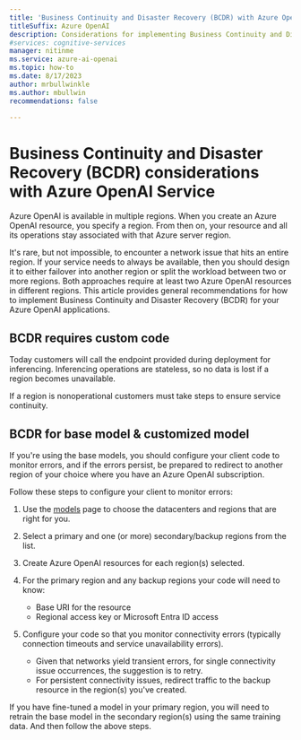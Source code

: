 ```yaml
---
title: 'Business Continuity and Disaster Recovery (BCDR) with Azure OpenAI Service'
titleSuffix: Azure OpenAI
description: Considerations for implementing Business Continuity and Disaster Recovery (BCDR) with Azure OpenAI 
#services: cognitive-services
manager: nitinme
ms.service: azure-ai-openai
ms.topic: how-to
ms.date: 8/17/2023
author: mrbullwinkle    
ms.author: mbullwin
recommendations: false

---
```


# Business Continuity and Disaster Recovery (BCDR) considerations with Azure OpenAI Service

Azure OpenAI is available in multiple regions. When you create an Azure OpenAI resource, you specify a region. From then on, your resource and all its operations stay associated with that Azure server region.  

It's rare, but not impossible, to encounter a network issue that hits an entire region. If your service needs to always be available, then you should design it to either failover into another region or split the workload between two or more regions. Both approaches require at least two Azure OpenAI resources in different regions. This article provides general recommendations for how to implement Business Continuity and Disaster Recovery (BCDR) for your Azure OpenAI applications.

## BCDR requires custom code

Today customers will call the endpoint provided during deployment for inferencing. Inferencing operations are stateless, so no data is lost if a region becomes unavailable.

If a region is nonoperational customers must take steps to ensure service continuity.

## BCDR for base model & customized model

If you're using the base models, you should configure your client code to monitor errors, and if the errors persist, be prepared to redirect to another region of your choice where you have an Azure OpenAI subscription.

Follow these steps to configure your client to monitor errors:

1. Use the [models](/azure/ai-services/openai/concepts/models#model-summary-table-and-region-availability) page to choose the datacenters and regions that are right for you.

2. Select a primary and one (or more) secondary/backup regions from the list.

3. Create Azure OpenAI resources for each region(s) selected.

4. For the primary region and any backup regions your code will need to know:

    - Base URI for the resource
    - Regional access key or Microsoft Entra ID access

5. Configure your code so that you monitor connectivity errors (typically connection timeouts and service unavailability errors).

    - Given that networks yield transient errors, for single connectivity issue occurrences, the suggestion is to retry.
    - For persistent connectivity issues, redirect traffic to the backup resource in the region(s) you've created.

If you have fine-tuned a model in your primary region, you will need to retrain the base model in the secondary region(s) using the same training data. And then follow the above steps.
